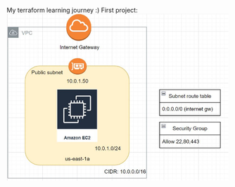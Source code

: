 My terraform learning journey :)
First project:
![Screenshot](https://github.com/lunatic-def/Terraform-Project/blob/main/First_project/First-project.JPG)

